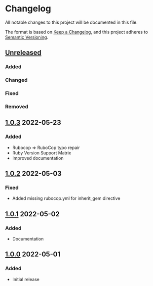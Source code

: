 # Changelog
All notable changes to this project will be documented in this file.

The format is based on [Keep a Changelog](https://keepachangelog.com/en/1.0.0/),
and this project adheres to [Semantic Versioning](https://semver.org/spec/v2.0.0.html).

## [Unreleased]
### Added

### Changed

### Fixed

### Removed

## [1.0.3] 2022-05-23
### Added
* Rubocop => RuboCop typo repair
* Ruby Version Support Matrix
* Improved documentation

## [1.0.2] 2022-05-03
### Fixed
* Added missing rubocop.yml for inherit_gem directive

## [1.0.1] 2022-05-02
### Added
* Documentation

## [1.0.0] 2022-05-01
### Added
* Initial release

[Unreleased]: https://github.com/rubocop-lts/rubocop-ruby2_3/compare/v1.0.3...HEAD
[1.0.3]: https://github.com/rubocop-lts/rubocop-ruby2_3/compare/v1.0.2...v1.0.3
[1.0.2]: https://github.com/rubocop-lts/rubocop-ruby2_3/compare/v1.0.1...v1.0.2
[1.0.1]: https://github.com/rubocop-lts/rubocop-ruby2_3/compare/v1.0.0...v1.0.1
[1.0.0]: https://github.com/rubocop-lts/rubocop-ruby2_3/compare/496ae0431f229da4ce2ca472954773af32f27078...v1.0.0
